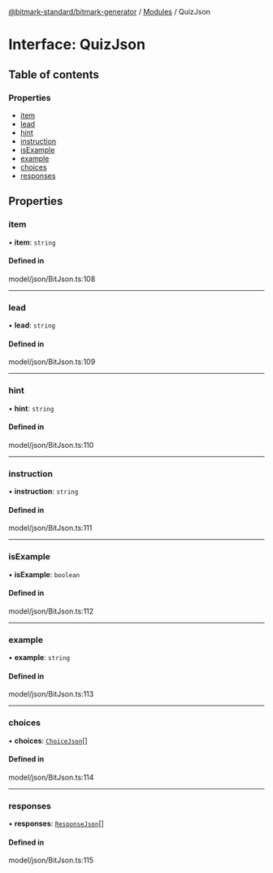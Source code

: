 [@bitmark-standard/bitmark-generator](../API.md) / [Modules](../modules.md) / QuizJson

# Interface: QuizJson

## Table of contents

### Properties

- [item](QuizJson.md#item)
- [lead](QuizJson.md#lead)
- [hint](QuizJson.md#hint)
- [instruction](QuizJson.md#instruction)
- [isExample](QuizJson.md#isExample)
- [example](QuizJson.md#example)
- [choices](QuizJson.md#choices)
- [responses](QuizJson.md#responses)

## Properties

### item

• **item**: `string`

#### Defined in

model/json/BitJson.ts:108

___

### lead

• **lead**: `string`

#### Defined in

model/json/BitJson.ts:109

___

### hint

• **hint**: `string`

#### Defined in

model/json/BitJson.ts:110

___

### instruction

• **instruction**: `string`

#### Defined in

model/json/BitJson.ts:111

___

### isExample

• **isExample**: `boolean`

#### Defined in

model/json/BitJson.ts:112

___

### example

• **example**: `string`

#### Defined in

model/json/BitJson.ts:113

___

### choices

• **choices**: [`ChoiceJson`](ChoiceJson.md)[]

#### Defined in

model/json/BitJson.ts:114

___

### responses

• **responses**: [`ResponseJson`](ResponseJson.md)[]

#### Defined in

model/json/BitJson.ts:115
